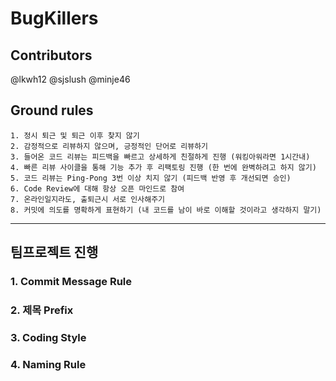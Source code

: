 # BugKillers

## Contributors
@lkwh12
@sjslush
@minje46


## Ground rules
	1. 정시 퇴근 및 퇴근 이후 찾지 않기
	2. 감정적으로 리뷰하지 않으며, 긍정적인 단어로 리뷰하기
	3. 들어온 코드 리뷰는 피드백을 빠르고 상세하게 친절하게 진행 (워킹아워라면 1시간내)
	4. 빠른 리뷰 사이클을 통해 기능 추가 후 리팩토링 진행 (한 번에 완벽하려고 하지 않기)
	5. 코드 리뷰는 Ping-Pong 3번 이상 치지 않기 (피드백 반영 후 개선되면 승인)
	6. Code Review에 대해 항상 오픈 마인드로 참여
	7. 온라인일지라도, 출퇴근시 서로 인사해주기
	8. 커밋에 의도를 명확하게 표현하기 (내 코드를 남이 바로 이해할 것이라고 생각하지 말기)

----

## 팀프로젝트 진행

### 1. Commit Message Rule

### 2. 제목 Prefix

### 3. Coding Style

### 4. Naming Rule